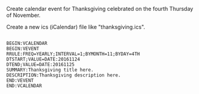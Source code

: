 <p>Create calendar event for Thanksgiving celebrated on the fourth Thursday of November.</p>

<p>Create a new ics (iCalendar) file like "thanksgiving.ics".</p>

<code>
BEGIN:VCALENDAR
BEGIN:VEVENT
RRULE:FREQ=YEARLY;INTERVAL=1;BYMONTH=11;BYDAY=4TH
DTSTART;VALUE=DATE:20161124
DTEND;VALUE=DATE:20161125
SUMMARY:Thanksgiving title here.
DESCRIPTION:Thanksgiving description here.
END:VEVENT
END:VCALENDAR
</code>